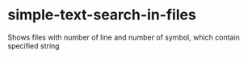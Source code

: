 # simple-text-search-in-files

Shows files with number of line and number of symbol, which contain specified string

